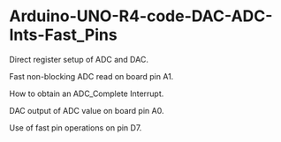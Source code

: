 # Arduino-UNO-R4-code-DAC-ADC-Ints-Fast_Pins
Direct register setup of ADC and DAC.

Fast non-blocking ADC read on board pin A1.

How to obtain an ADC_Complete Interrupt.

DAC output of ADC value on board pin A0.

Use of fast pin operations on pin D7.
